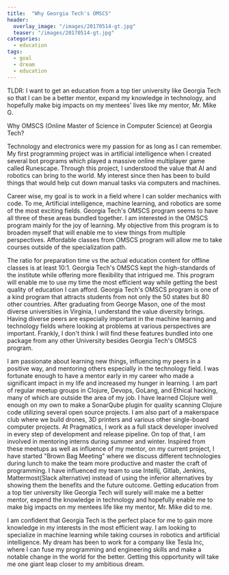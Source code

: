 ```yaml
---
title:  "Why Georgia Tech's OMSCS"
header:
  overlay_image: "/images/20170514-gt.jpg"
  teaser: "/images/20170514-gt.jpg"
categories: 
  - education
tags:
  - goal
  - dream
  - education
---
```

TLDR: I want to get an education from a top tier university like Georgia Tech so that I can be a better mentor, expand my knowledge in technology, and hopefully make big impacts on my mentees' lives like my mentor, Mr. Mike G.

Why OMSCS (Online Master of Science in Computer Science) at Georgia Tech?

Technology and electronics were my passion for as long as I can remember. My first programming project was in artificial intelligence when I created several bot programs which played a massive online multiplayer game called Runescape. Through this project, I understood the value that AI and robotics can bring to the world. My interest since then has been to build things that would help cut down manual tasks via computers and machines.

Career wise, my goal is to work in a field where I can solder mechanics with code. To me, Artificial intelligence, machine learning, and robotics are some of the most exciting fields. Georgia Tech's OMSCS program seems to have all three of these areas bundled together. I am interested in the OMSCS program mainly for the joy of learning. My objective from this program is to broaden myself that will enable me to view things from multiple perspectives. Affordable classes from OMSCS program will allow me to take courses outside of the specialization path. 

The ratio for preparation time vs the actual education content for offline classes is at least 10:1. Georgia Tech's OMSCS kept the high-standards of the institute while offering more flexibility that intrigued me. This program will enable me to use my time the most efficient way while getting the best quality of education I can afford. Georgia Tech's OMSCS program is one of a kind program that attracts students from not only the 50 states but 80 other countries. After graduating from George Mason, one of the most diverse universities in Virginia, I understand the value diversity brings. Having diverse peers are especially important in the machine learning and technology fields where looking at problems at various perspectives are important. Frankly, I don't think I will find these features bundled into one package from any other University besides Georgia Tech's OMSCS program.

I am passionate about learning new things, influencing my peers in a positive way, and mentoring others especially in the technology field. I was fortunate enough to have a mentor early in my career who made a significant impact in my life and increased my hunger in learning. I am part of regular meetup groups in Clojure, Devops, GoLang, and Ethical hacking, many of which are outside the area of my job. I have learned Clojure well enough on my own to make a SonarQube plugin for quality scanning Clojure code utilizing several open source projects. I am also part of a makerspace club where we build drones, 3D printers and various other single-board computer projects. At Pragmatics, I work as a full stack developer involved in every step of development and release pipeline. On top of that, I am involved in mentoring interns during summer and winter. Inspired from these meetups as well as influence of my mentor, on my current project, I have started "Brown Bag Meeting" where we discuss different technologies during lunch to make the team more productive and master the craft of programming. I have influenced my team to use Intellij, Gitlab, Jenkins, Mattermost(Slack alternative) instead of using the inferior alternatives by showing them the benefits and the future outcome. Getting education from a top tier university like Georgia Tech will surely will make me a better mentor, expend the knowledge in technology and hopefully enable me to make big impacts on my mentees life like my mentor, Mr. Mike did to me.

I am confident that Georgia Tech is the perfect place for me to gain more knowledge in my interests in the most efficient way. I am looking to specialize in machine learning while taking courses in robotics and artificial intelligence. My dream has been to work for a company like Tesla Inc, where I can fuse my programming and engineering skills and make a notable change in the world for the better. Getting this opportunity will take me one giant leap closer to my ambitious dream.

